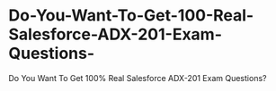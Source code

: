 # Do-You-Want-To-Get-100-Real-Salesforce-ADX-201-Exam-Questions-
Do You Want To Get 100% Real Salesforce ADX-201 Exam Questions?
